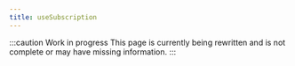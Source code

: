 ```yaml
---
title: useSubscription
---
```


:::caution Work in progress
This page is currently being rewritten and is not complete or may have missing information.
:::